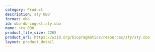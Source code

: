 ```yaml
---
category: Product
description: sty OBO
format: obo
id: obo-db-ingest.sty.obo
name: sty OBO
product_file_size: 2265
product_url: https://w3id.org/biopragmatics/resources/sty/sty.obo
layout: product_detail
---
```

